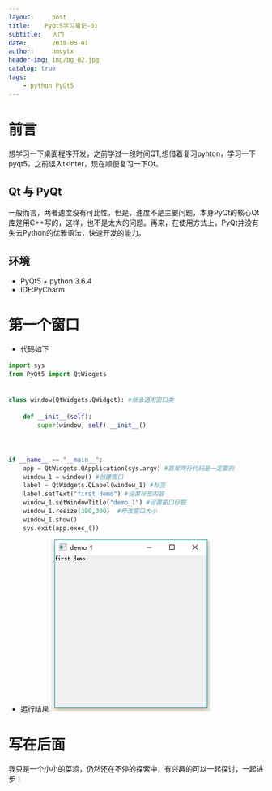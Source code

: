```yaml
---
layout:     post
title:    PyQt5学习笔记-01
subtitle:   入门
date:       2018-05-01
author:     hmoytx
header-img: img/bg_02.jpg
catalog: true
tags:
    - python PyQt5 
---
```


# 前言
想学习一下桌面程序开发，之前学过一段时间QT,想借着复习pyhton，学习一下pyqt5，之前误入tkinter，现在顺便复习一下Qt。
    
## Qt 与 PyQt
一般而言，两者速度没有可比性，但是，速度不是主要问题，本身PyQt的核心Qt库是用C++写的，这样，也不是太大的问题。再来，在使用方式上，PyQt并没有失去Python的优雅语法，快速开发的能力。

## 环境
* PyQt5 + python 3.6.4
* IDE:PyCharm

# 第一个窗口

* 代码如下

```python
import sys
from PyQt5 import QtWidgets


class window(QtWidgets.QWidget): #继承通用窗口类

    def __init__(self):
        super(window, self).__init__()



if __name__ == "__main__":
    app = QtWidgets.QApplication(sys.argv) #首尾两行代码是一定要的
    window_1 = window() #创建窗口
    label = QtWidgets.QLabel(window_1) #标签
    label.setText("first demo") #设置标签内容
    window_1.setWindowTitle("demo_1") #设置窗口标题
    window_1.resize(300,300)  #修改窗口大小
    window_1.show()
    sys.exit(app.exec_())
```

* 运行结果
![demo1运行结果](/img/demo.png)

# 写在后面
我只是一个小小的菜鸡，仍然还在不停的探索中，有兴趣的可以一起探讨，一起进步！
